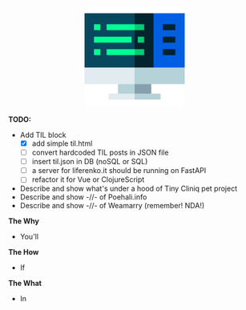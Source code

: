 <p align="center">
  <img width="200" height="200" src="Images/Icon.png">
</p>

**TODO:**
- Add TIL block
  - [x] add simple til.html
  - [ ] convert hardcoded TIL posts in JSON file
  - [ ] insert til.json in DB (noSQL or SQL)
  - [ ] a server for liferenko.it should be running on FastAPI
  - [ ] refactor it for Vue or ClojureScript
- Describe and show what's under a hood of Tiny Cliniq pet project
- Describe and show -//- of Poehali.info
- Describe and show -//- of Weamarry (remember! NDA!)

**The Why**

* You'll

**The How**

* If 

**The What**

* In 
